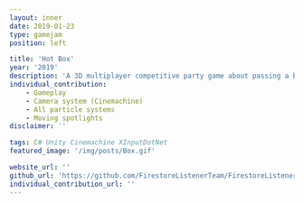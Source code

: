 ```yaml
---
layout: inner
date: 2019-01-23
type: gamejam
position: left

title: 'Hot Box'
year: '2019'
description: 'A 3D multiplayer competitive party game about passing a box that is going to explode. We developed it in 32 hours for the first edition of the GranCITM Game Jam. It is in C# since it was made in Unity. We were a team of 4 people.'
individual_contribution:
    - Gameplay
    - Camera system (Cinemachine)
    - All particle systems
    - Moving spotlights
disclaimer: ''

tags: C# Unity Cinemachine XInputDotNet
featured_image: '/img/posts/Box.gif'

website_url: ''
github_url: 'https://github.com/FirestoreListenerTeam/FirestoreListenerGame'
individual_contribution_url: ''
---
```

